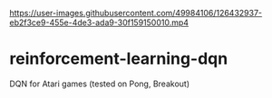 

https://user-images.githubusercontent.com/49984106/126432937-eb2f3ce9-455e-4de3-ada9-30f159150010.mp4

# reinforcement-learning-dqn
DQN for Atari games (tested on Pong, Breakout)
